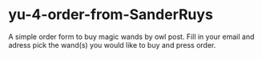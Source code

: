 # yu-4-order-from-SanderRuys
A simple order form to buy magic wands by owl post.
Fill in your email and adress pick the wand(s) you would like to buy and press order.

